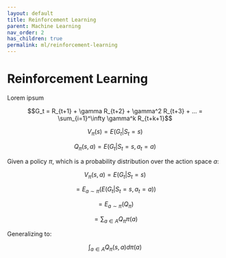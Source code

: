 ```yaml
---
layout: default
title: Reinforcement Learning
parent: Machine Learning
nav_order: 2
has_children: true
permalink: ml/reinforcement-learning
---
```


# Reinforcement Learning

Lorem ipsum

$$G_t = R_{t+1} + \gamma R_{t+2} + \gamma^2 R_{t+3} + ... = \sum_{i=1}^\infty \gamma^k R_{t+k+1}$$

$$V_{\pi}(s) = E(G_t | S_t=s)$$

$$Q_{\pi}(s,a) = E(G_t | S_t = s, a_t=a)$$

Given a policy $\pi$, which is a probability distribution over the action space $a$:

$$V_{\pi}(s,a) = E(G_t|S_t=s)$$

$$= E_{a\sim \pi}(E(G_t|S_t=s,a_t=a))$$

$$= E_{a\sim \pi}(Q_{\pi})$$

$$= \sum_{a\in A} Q_{\pi} \pi(a)$$

Generalizing to:

$$\int_{a\in A} Q_{\pi}(s,a) d\pi(a)$$
